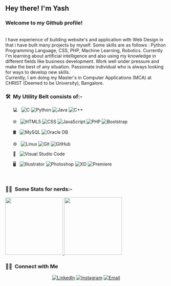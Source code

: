 <h2> Hey there! I'm Yash</h2>

<h3>Welcome to my Github profile!</h3>
<br/>
I have experience of building website's and application with Web Design in that i have built many projects by myself. Some skills are as follows : 
Python Programming Language, CSS, PHP, Machine Learning, Robotics. Currently I'm learning about artificial intelligence and also using my knowledge in different fields like business development. Work well under pressure and make the best of any situation. Passionate individual who is always looking for ways to develop new skills.
<br/>
Currently, I am doing my Master's in Computer Applications (MCA) at CHRIST (Deemed to be University), Bangalore.
<br/>

<h3> 🛠 &nbsp;My Utility Belt consists of:-</h3>

&nbsp; &nbsp; &nbsp; 💻 &nbsp;
  ![C](https://img.shields.io/badge/-C-333333?style=flat&logo=C&logoColor=63f542)
  ![Python](https://img.shields.io/badge/-Python-333333?style=flat&logo=python)
  ![Java](https://img.shields.io/badge/-Java-333333?style=flat&logo=Java&logoColor=007396)
  ![C++](https://img.shields.io/badge/-C++-333333?style=flat&logo=C%2B%2B&logoColor=00599C)

&nbsp; &nbsp; &nbsp; 🌐 &nbsp;
  ![HTML5](https://img.shields.io/badge/-HTML5-333333?style=flat&logo=HTML5)
  ![CSS](https://img.shields.io/badge/-CSS-333333?style=flat&logo=CSS3&logoColor=1572B6)
  ![JavaScript](https://img.shields.io/badge/-JavaScript-333333?style=flat&logo=javascript)
  ![PHP](https://img.shields.io/badge/-PHP-333333?style=flat&logo=php)
  ![Bootstrap](https://img.shields.io/badge/-Bootstrap-333333?style=flat&logo=Bootstrap)
  

&nbsp; &nbsp; &nbsp; 🛢 &nbsp;
  ![MySQL](https://img.shields.io/badge/-MySQL-333333?style=flat&logo=mysql)
  ![Oracle DB](https://img.shields.io/badge/-OracleDB-333333?style=flat&logo=oracle)

&nbsp; &nbsp; &nbsp; ⚙️ &nbsp;
  ![Linux](https://img.shields.io/badge/-Linux-333333?style=flat&logo=linux)
  ![Git](https://img.shields.io/badge/-Git-333333?style=flat&logo=git)
  ![GitHub](https://img.shields.io/badge/-GitHub-333333?style=flat&logo=github)

&nbsp; &nbsp; &nbsp; 🔧 &nbsp;
  ![Visual Studio Code](https://img.shields.io/badge/-Visual%20Studio%20Code-333333?style=flat&logo=visual-studio-code&logoColor=007ACC)

&nbsp; &nbsp; &nbsp; 🖥 &nbsp;
  ![Illustrator](https://img.shields.io/badge/-Illustrator-333333?style=flat&logo=adobe-illustrator)
  ![Photoshop](https://img.shields.io/badge/-Photoshop-333333?style=flat&logo=adobe-photoshop)
  ![XD](https://img.shields.io/badge/-XD-333333?style=flat&logo=adobe-xd)
  ![Premiere](https://img.shields.io/badge/-Premiere-333333?style=flat&logo=adobe-premiere-pro)

<br/>

<h3> 💁‍♂️  &nbsp;Some Stats for nerds:-</h3>

<a href="https://github.com/bernardbdas">
  <img height="180em" src="https://github-readme-stats.vercel.app/api?username=bernardbdas&theme=buefy&show_icons=true" />
  <img height="180em" src="https://github-readme-stats.vercel.app/api/top-langs/?username=bernardbdas&theme=buefy&layout=compact" />
</a>

<br/>

<h3> 🤝🏻 &nbsp;Connect with Me </h3>

<p align="center">
<!--<a href="https://www.twitter.com/bernardbdas"><img alt="Twitter" src="https://img.shields.io/badge/Twitter-BernardBDas-blue?style=flat-square&logo=twitter"></a>-->
<a href="https://www.linkedin.com/in/yashpathak25/"><img alt="LinkedIn" src="https://img.shields.io/badge/LinkedIn-Yash%20Umeshchandra%20Pathak-blue?style=flat-square&logo=linkedin"></a>
<a href="https://www.instagram.com/_.yash_pathak_"><img alt="Instagram" src="https://img.shields.io/badge/Instagram-_.yash_pathak_-blue?style=flat-square&logo=instagram"></a>
<a href="mailto:yash.pathak@mca.christuniversity.in"><img alt="Email" src="https://img.shields.io/badge/Email-yash.pathak@mca.christuniversity.in-blue?style=flat-square&logo=gmail"></a>

</p>
